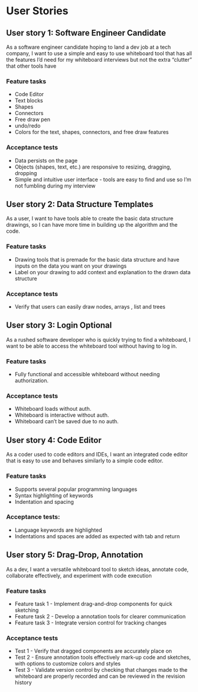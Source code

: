 # User Stories

## User story 1: Software Engineer Candidate

As a software engineer candidate hoping to land a dev job at a tech company, I want to use a simple and easy to use whiteboard tool that has all the features I’d need for my whiteboard interviews but not the extra “clutter” that other tools have

### Feature tasks

- Code Editor
- Text blocks
- Shapes
- Connectors
- Free draw pen
- undo/redo
- Colors for the text, shapes, connectors, and free draw features

### Acceptance tests

- Data persists on the page
- Objects (shapes, text, etc.) are responsive to resizing, dragging, dropping
- Simple and intuitive user interface - tools are easy to find and use so I’m not fumbling during my interview

## User story 2: Data Structure Templates

As a user, I want to have tools able to create the basic data structure drawings, so I can have more time in building up the algorithm and the code.

### Feature tasks

- Drawing tools that is premade for the basic data structure and have inputs on the data you want on your drawings
- Label on your drawing to add context and explanation to the drawn data structure

### Acceptance tests

- Verify that users can easily draw nodes, arrays , list  and trees

## User story 3: Login Optional

As a rushed software developer who is quickly trying to find a whiteboard, I want to be able to access the whiteboard tool without having to log in.

### Feature tasks

- Fully functional and accessible whiteboard without needing authorization.

### Acceptance tests

- Whiteboard loads without auth.
- Whiteboard is interactive without auth.
- Whiteboard can’t be saved due to no auth.

## User story 4: Code Editor

As a coder used to code editors and IDEs, I want an integrated code editor that is easy to use and behaves similarly to a simple code editor.

### Feature tasks

- Supports several popular programming languages
- Syntax highlighting of keywords
- Indentation and spacing

### Acceptance tests:

- Language keywords are highlighted
- Indentations and spaces are added as expected with tab and return

## User story 5: Drag-Drop, Annotation

As a dev, I want a versatile whiteboard tool to sketch ideas, annotate code, collaborate effectively, and experiment with code execution

### Feature tasks

- Feature task 1 - Implement drag-and-drop components for quick sketching
- Feature task 2 - Develop a annotation tools for clearer communication
- Feature task 3 - Integrate version control for tracking changes

### Acceptance tests

- Test 1 - Verify that dragged components are accurately place on
- Test 2 - Ensure annotation tools effectively mark-up code and sketches, with options to customize colors and styles
- Test 3 - Validate version control by checking that changes made to the whiteboard are properly recorded and can be reviewed in the revision history
